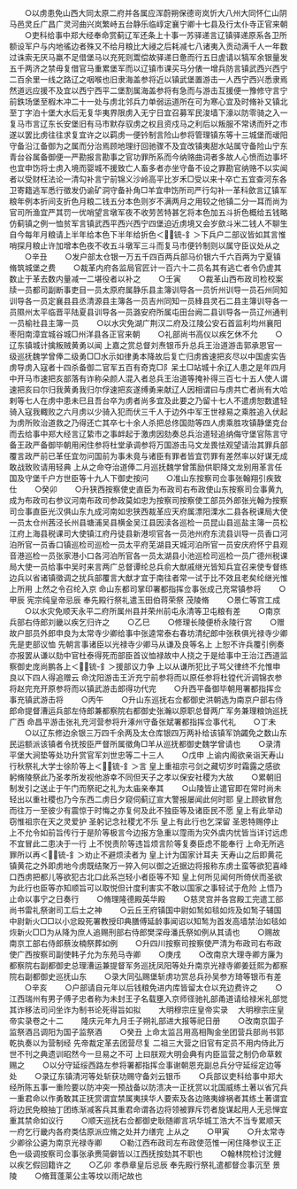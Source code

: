 <!-- { "loadSidebar": true } -->
　　○以虏患免山西大同太原二府并各属应浑蔚朔保德岢岚忻大八州大同怀仁山阴马邑灵丘广昌广灵河曲兴岚繁峙五台静乐临崞定襄宁卿十七县及行太仆寺正官来朝
　　○吏科给事中郑大经奉命赏蓟辽军还条上十事一苏驿递言辽镇驿递原系各卫所额设军户与内地徭边者殊又不给月粮比大祲之后耗减七八诸夷入贡动满千人一年数过诛索无厌马羸不足借堡马以充死则鬻偿故驿递日惫而行五日虗请以犒军余银量发五千两济之禁毋复借官马重累堡军而以辽镇市课买马分俵一增兵防言镇武西兴西宁二百余里一线之路辽之咽喉也旧隶海盖参将近以镇武堡置游击一人西宁西兴悉隶焉然道远应援不及宜以西宁西平二堡割属海盖参将有急而与游击互援便一豫修守言宁前鉄场堡至椵木冲二十一处与虏北邻兵力单弱运道所在可为寒心宜及时脩补又镇北至丁字泊十堡大水后无复华夷界限虏入无宁日宜召募军民浚墙下濠以防零骑之入一复马市言辽东长安堡旧有马市默存驭虏之权且资戍马之利后以叛服不常诱而歼之市遂以罢比虏往往求复宜许之以羁虏一便钤制言险山参将管理镇东等十三城堡而叆阳守备沿江备御为之属而分治焉顾地理纡回驰骤不及宜改镇夷甜水站属守备险山宁东青台谷属备御便一严勘报言勘事之官功罪所系而今纳赂曲词者多故人心愤而边事坏也宜申饬将士虏入境而婴城不援致亡人畜多者亦坐守备不设之罪勘官纳赂不以实闻者以受财枉法论一清勾补言宁前锦义沙岭高平比岁禾□受以来十卒亡五宜查河东各卫寄籍逃军悉行徵发仍谕矿洞守备补角□羊宜申饬所司严行勾补一革科歛言辽镇军粮年例本折间支折色月粮二钱五分本色则岁不满两月之用较之他镇二分一耳而尚为官司所渔宜严其罚一优哨望言墩军夜不收劳苦特甚乞将本色加五斗折色概给五钱略仿蓟镇之例一恤贫军言镇武西平西兴西宁四堡迫近虏境又会岁歛斗米二钱人不聊生自今每年月粮请上半年给本色下半年给折色＜锍-釒＞下兵户二部议皆如其言惟哨探月粮止许加增本色夜不收五斗墩军三斗而复马市便钤制则以属守臣议处从之
　　○辛丑
　　○发户部太仓银一万五千四百两兵部马价银六千六百两为宁夏镇脩筑城堡之费
　　○裁革内府各监局官匠计一百六十二员名其有逃亡者令仍虗其数止于革去数内量减一二堪役者以补之
　　○壬寅
　　○裁革山西布政司检校案牍一员都司副断事吏目一员太原府属静乐县主簿训导各一员忻州训导一员石州同知训导各一员定襄县县丞清源县主簿各一员吉州同知一员綘县灵石二县主簿训导各一员隰州太平临晋平陆夏县训导各一员潞安府所属屯田台阙二县训导各一员辽州通判一员榆社县主簿一员
　　○以水灾免湖广荆汉二府及江陵公安石首监利均州襄阳枣阳南漳宜城谷城□州洋县各正官来朝
　　○礼部尚书高仪以疾乞休不允
　　○辽东镇城计擒叛贼黄勇以闻  上嘉之赏总督刘焘银币升总兵王治道游击郭承恩官一级巡抚魏学曾俸二级勇□□水示如律勇本降故后复亡归虏酋速把亥尽以中国虗实告虏导虏入寇者十四杀备御二官军五百有奇克□阝呆土□站城十余辽人患之是年四月中开马市速把亥部落有诈称朵颜人混入者总兵王治道等掩补得三百七十五人使人谓速把亥曰尔归我黄勇我归尔俘速把亥遂缚勇来献辽人因相谓曰与虏共亡者尚有大哈剌等七人在虏中患未巳且吾台卒为虏者尚多宜及此要之乃留十七人不遣虏恕数遣轻骑入寇我輙败之六月虏以少骑入犯而伏三千人于边外中军王世禄易之乘胜追入伏起为虏所败治道救之乃得还亡其卒七十余人杀把总佟国勋等四人虏乘胜攻镇静堡克台而去给事中郑大经言辽絷市之事衅起于激虏因劾奏总兵治道轻追纳侮守堡官陈言守备王政严备御毕朝用闲住参将杜堂承调参将万国游击马文龙畏怯观望请治其罪兵部覆言政严前已革任宜勿问国前为事未竟与诸臣有罪者皆宜罚罪有差然率以好谋无成敢战致败请用轻典  上从之命夺治道俸二月巡抚魏学曾策励供职降文龙别用革言任国及守堡千户方世臣等十九人下御史按问
　　○准山东按察司佥事张翰翔引疾致仕
　　○癸卯
　　○升狭西按察使史直臣为布政司右布政使山东按察司佥事黄九成为布政司右参议河南布政司参政莫如忠为按察司按察使工部员外郎张光翰为按察司佥事直臣光汉俱山东九成河南如忠狭西裁革应天府属漂阳溧水二县各税课局大使一员太仓州茜泾长州县塘浦吴县横金吴江县因渎各巡检一员昆山县巡盐主簿一员松江府上海县税课司大使镇江府丹徒县新港坝官各一员池州府东流县训导一员香口河泊所官一员香口镇巡检司巡检一员太平府芜湖县天城河泊所官一员安庆府怀宁县观音港巡检一员张家港小口各河泊所官各一员太湖县小池巡检司巡检一员广德州税课局大使一员给事中吴时来言两广总督谭纶总兵俞大猷戚继光皆知兵宜召来使专督练边兵以省诸镇徵调之扰兵部覆言大猷才宜于南往者常一试于比不效且老矣纶继光惟  上所用  上然之令召纶入京  命山东都司掌印署都指挥佥事张成己充常镇参将
　　○甲辰  宪宗纯皇帝忌辰  奉先殿行祭礼遣玉田伯蒋荣祭  茂陵脩
　　○景仁等宫工成
　　○以水灾免顺天永平二府所属州县并荣州前屯永清等卫屯粮有差
　　○南京兵部右侍郎刘畿以疾乞归许之
　　○乙巳
　　○修理长陵便桥永陵行宫
　　○赠故户部员外郎申良为太常寺少卿给事中张逵常泰右春坊清纪郎中张秩俱光禄寺少卿先是吏部议恤  先朝言事诸臣以光禄寺少卿马从谦及良等名上  上恕不许兵覆引例奏亦报罢从谦以劾中官杜泰得死而部臣首议恤禄故中人挠之于是给事中王治江西道监察御史庞尚鹏各上＜锍-釒＞援部议力争  上以从谦所犯比子骂父律终不允惟申良以下四人得追赠云  命沈阳游击王沂充宁前参将而以原任参将杜镗代沂调锦衣参将赵完充开原参将而以镇武游击郎得功代完
　　○升西平备御毕朝用署都指挥佥事充镇武游击将
　　○丙午
　　○升山东巡抚右佥都御史洪朝选为南京户部右侍郎命提督漕运兵部左侍郎兼都察院右都御史张瀚以原职总督两广军务兼理粮饷巡抚广西  命昌平游击张礼充河营参将升涿州守备张斌署都指挥佥事代礼
　　○丁未
　　○以辽东修边余银三万四千余两及太仓库银四万两补给该镇军饷蠲免之数山东民运额派该镇者令抚按臣严督所属徵角□羊从巡抚都御史魏学曾请也
　　○录清平堡大涧垫等处功升赏官军刘世忠等二十三人
　　○戊申  上谕内阁欲亲诣天寿山行秋祭礼大学士徐阶等上＜锍-釒＞言  皇上重祖宗弓剑之藏切岁时霜露之感欲躬脩陵祭此乃圣孝所发视他游幸不同但天子之孝以保安社稷为大故
　　○累朝旧制发引之送止于午门而祭祀之礼为太庙亲奉其
　　○山陵皆止遣官即在常时尚未轻出以重社稷也乃今东西二虏日夕窥伺蓟辽宣大警报屡闻此何时耶  皇上顾欲冒危而往万一至彼少有震惊于时悔之亦复何及此不独臣等及诸臣民不愿  皇上有此举动窃惟祖宗在天之灵爱护  圣躬记念社稷尤不乐  皇上有此行也乞深留  圣恩特赐停止  上不允令如前旨传行于是阶等极言今边报方急重以霪雨为灾外虞内忧皆当详讨远虑不宜冒此二患决于一行  上不悦责阶等违旨烦言阶等复奏臣虑不能奉行  上命无所逃罪所以再＜锍-釒＞劝止不避烦渎者为  皇上计为国家计耳夫  天寿山之后即黄花镇黄花之外即虏地今虏既结聚万一猝入何以御之近据边将报称东虏土蛮等欲犯喜峰口西虏把都儿等欲犯古北口此系岂轻小者臣等不知  皇上何所见闻何所倚伏而圣欲为此行也臣等亦知顺旨可以取悦但计度利害实不敢以国家之事轻试于危险  上悟乃止命以事宁之日奏行
　　○脩理隆德殿英华殿
　　○慈灵宫并各宫殿工完遣工部尚书雷礼祭谢司工后土之神
　　○云丘王府镇国中尉如鹙如毯如烣及如鹙子辅国中尉新火□□以小忿殴死署教授印典膳傅延龄事闻诏以知鹙为首发高墙禁治如毯如烣新火□□为从降为庶人追赐刑部右侍郎樊深母潘氏祭如例从其请也
　　○赐故南京工部右侍郎蔡汝楠祭葬如例
　　○升四川按察司按察使严清为布政司右布政使广西按察司副使韩子允为东苑马寺卿
　　○庚戌
　　○改南京大理寺卿方廉为都察院右副都御史总理漕运兼提督军务巡抚凤阳等处升南京光禄寺卿姜廷熙为都察院右副都御史巡抚山东
　　○录大同弘赐堡斩虏功赏总兵孙吴参方琦等银币有差
　　○辛亥
　　○户部请自元年以后钱粮免进内库皆留太仓以充边费许之
　　○江西瑞州有男子傅子忠者称为未封王子名载壅入京师径驰礼部甬道请给禄米礼部觉其诈移法司问坐诈为制书论死得旨如拟
　　大明穆宗庄皇帝实录
　大明穆宗庄皇帝实录卷之十二
　　隆庆元年九月壬子朔礼部进大报等祀日册
　　○改南京国子监祭酒吕调阳为国子监祭酒
　　○癸丑  上命太监吕用高相陶金坐团营兵部尚书郭乾执奏以为营制经  先帝裁定革去团营尽复  二祖三大营之旧官有定员不用内侍此万世不刊之典遗训昭然今一旦易之不可  上曰朕观大明会典有内臣监营之制仍命草敕赐之
　　○以分守延绥西路左参将署都指挥佥事谢朝恩充副总兵分守延绥定边等处
　　○录辽东镇清河等处斩获功赐守备刘云银币
　　○兵部议吏科给事中郑大经所陈五事一重险要以防冲突一预战备以防溃决一正抚赏以北国威练土著以省冗兵一重君命以作勇敢其正抚赏谓宜禁属夷挟华人要索及各边赂夷嫁祸者其练土著谓宜将边民免粮抽丁团练渐减客兵其重君命谓各边将领被罪斥罚者旋谋起用人无忌惮宜重其禁命如议行
　　○顺天巡抚右佥都御史耿随卿言巩华城工浩大不当专累顺天一府乞行畿内各府类估原派应脩之处并力缮完  上从之
　　○甲寅
　　○升太常寺少卿徐公遴为南京光禄寺卿
　　○勒江西布政司左布政使范惟一闲住降参议王正色一级调按察司佥事张承赉简僻皆以江西抚按劾其不职也
　　○翰林院检讨沈鲤以疾乞假回籍许之
　　○乙卯  孝恭章皇后忌辰  奉先殿行祭礼遣都督佥事沉至  景陵
　　○脩茸蓬莱公主等坟以雨圮故也
